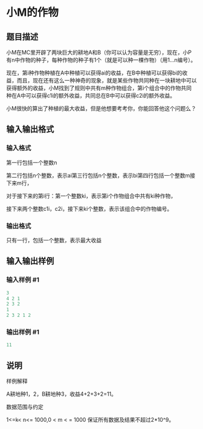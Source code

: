 # 小M的作物

## 题目描述

小M在MC里开辟了两块巨大的耕地A和B（你可以认为容量是无穷），现在，小P有n中作物的种子，每种作物的种子有1个（就是可以种一棵作物）（用1...n编号）。

现在，第i种作物种植在A中种植可以获得ai的收益，在B中种植可以获得bi的收益，而且，现在还有这么一种神奇的现象，就是某些作物共同种在一块耕地中可以获得额外的收益，小M找到了规则中共有m种作物组合，第i个组合中的作物共同种在A中可以获得c1i的额外收益，共同总在B中可以获得c2i的额外收益。

小M很快的算出了种植的最大收益，但是他想要考考你，你能回答他这个问题么？

## 输入输出格式

### 输入格式

第一行包括一个整数n

第二行包括n个整数，表示ai第三行包括n个整数，表示bi第四行包括一个整数m接下来m行，

对于接下来的第i行：第一个整数ki，表示第i个作物组合中共有ki种作物，

接下来两个整数c1i，c2i，接下来ki个整数，表示该组合中的作物编号。

### 输出格式

只有一行，包括一个整数，表示最大收益

## 输入输出样例

### 输入样例 #1

```cpp
3
4 2 1
2 3 2
1
2 3 2 1 2
```


### 输出样例 #1

```cpp
11
```


## 说明

样例解释

A耕地种1，2，B耕地种3，收益4+2+3+2=11。

数据范围与约定

1<=k< n<= 1000,0 < m < = 1000 保证所有数据及结果不超过2\*10^9。

